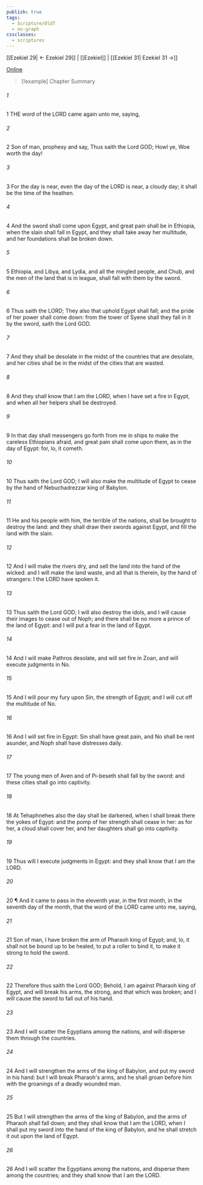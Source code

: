 ```yaml
---
publish: true
tags:
  - Scripture/OldT
  - no-graph
cssclasses:
  - scriptures
---
```

[[Ezekiel 29| ← Ezekiel 29]] | [[Ezekiel]] | [[Ezekiel 31| Ezekiel 31 →]]

[Online](https://churchofjesuschrist.org/study/scriptures/ot/ezek/30?lang=eng)

>[!example] Chapter Summary
>
###### 1
1 THE word of the LORD came again unto me, saying,
###### 2
2 Son of man, prophesy and say, Thus saith the Lord GOD; Howl ye, Woe worth the day!
###### 3
3 For the day is near, even the day of the LORD is near, a cloudy day; it shall be the time of the heathen.
###### 4
4 And the sword shall come upon Egypt, and great pain shall be in Ethiopia, when the slain shall fall in Egypt, and they shall take away her multitude, and her foundations shall be broken down.
###### 5
5 Ethiopia, and Libya, and Lydia, and all the mingled people, and Chub, and the men of the land that is in league, shall fall with them by the sword.
###### 6
6 Thus saith the LORD; They also that uphold Egypt shall fall; and the pride of her power shall come down: from the tower of Syene shall they fall in it by the sword, saith the Lord GOD.
###### 7
7 And they shall be desolate in the midst of the countries that are desolate, and her cities shall be in the midst of the cities that are wasted.
###### 8
8 And they shall know that I am the LORD, when I have set a fire in Egypt, and when all her helpers shall be destroyed.
###### 9
9 In that day shall messengers go forth from me in ships to make the careless Ethiopians afraid, and great pain shall come upon them, as in the day of Egypt: for, lo, it cometh.
###### 10
10 Thus saith the Lord GOD; I will also make the multitude of Egypt to cease by the hand of Nebuchadrezzar king of Babylon.
###### 11
11 He and his people with him, the terrible of the nations, shall be brought to destroy the land: and they shall draw their swords against Egypt, and fill the land with the slain.
###### 12
12 And I will make the rivers dry, and sell the land into the hand of the wicked: and I will make the land waste, and all that is therein, by the hand of strangers: I the LORD have spoken it.
###### 13
13 Thus saith the Lord GOD; I will also destroy the idols, and I will cause their images to cease out of Noph; and there shall be no more a prince of the land of Egypt: and I will put a fear in the land of Egypt.
###### 14
14 And I will make Pathros desolate, and will set fire in Zoan, and will execute judgments in No.
###### 15
15 And I will pour my fury upon Sin, the strength of Egypt; and I will cut off the multitude of No.
###### 16
16 And I will set fire in Egypt: Sin shall have great pain, and No shall be rent asunder, and Noph shall have distresses daily.
###### 17
17 The young men of Aven and of Pi-beseth shall fall by the sword: and these cities shall go into captivity.
###### 18
18 At Tehaphnehes also the day shall be darkened, when I shall break there the yokes of Egypt: and the pomp of her strength shall cease in her: as for her, a cloud shall cover her, and her daughters shall go into captivity.
###### 19
19 Thus will I execute judgments in Egypt: and they shall know that I am the LORD.
###### 20
20 ¶ And it came to pass in the eleventh year, in the first month, in the seventh day of the month, that the word of the LORD came unto me, saying,
###### 21
21 Son of man, I have broken the arm of Pharaoh king of Egypt; and, lo, it shall not be bound up to be healed, to put a roller to bind it, to make it strong to hold the sword.
###### 22
22 Therefore thus saith the Lord GOD; Behold, I am against Pharaoh king of Egypt, and will break his arms, the strong, and that which was broken; and I will cause the sword to fall out of his hand.
###### 23
23 And I will scatter the Egyptians among the nations, and will disperse them through the countries.
###### 24
24 And I will strengthen the arms of the king of Babylon, and put my sword in his hand: but I will break Pharaoh's arms, and he shall groan before him with the groanings of a deadly wounded man.
###### 25
25 But I will strengthen the arms of the king of Babylon, and the arms of Pharaoh shall fall down; and they shall know that I am the LORD, when I shall put my sword into the hand of the king of Babylon, and he shall stretch it out upon the land of Egypt.
###### 26
26 And I will scatter the Egyptians among the nations, and disperse them among the countries; and they shall know that I am the LORD.



